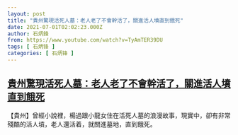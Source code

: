 ```yaml
---
layout: post
title: "貴州驚現活死人墓：老人老了不會幹活了，關進活人墳直到餓死"
date: 2021-07-01T02:02:23.000Z
author: 石炳鋒
from: https://www.youtube.com/watch?v=TyAmTER39DU
tags: [ 石炳锋 ]
categories: [ 石炳锋 ]
---
```

<!--1625104943000-->
[貴州驚現活死人墓：老人老了不會幹活了，關進活人墳直到餓死](https://www.youtube.com/watch?v=TyAmTER39DU)
------

<div>
【貴州】曾經小說裡，楊過跟小龍女住在活死人墓的浪漫故事，現實中，卻有非常殘酷的活人墳，老人還活着，就關進墓地，直到餓死。
</div>
